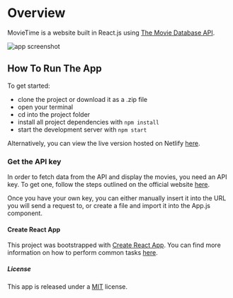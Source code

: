 # Overview

MovieTime is a website built in React.js using [The Movie Database API](https://www.themoviedb.org/documentation/api).

![app screenshot](https://github.com/DownTheMatrix/MovieTime/blob/master/Screenshot.png?raw=true)

## How To Run The App
To get started:

+ clone the project or download it as a .zip file
+ open your terminal
+ cd into the project folder
+ install all project dependencies with `npm install`
+ start the development server with `npm start`

Alternatively, you can view the live version hosted on Netlify [here]().

### Get the API key

In order to fetch data from the API and display the movies, you need an API key. To get one, follow the steps outlined on the official website [here](https://developers.themoviedb.org/3/getting-started/introduction).

Once you have your own key, you can either manually insert it into the URL you will send a request to, or create a file and import it into the App.js component. 

#### Create React App

This project was bootstrapped with [Create React App](https://github.com/facebook/create-react-app). You can find more information on how to perform common tasks [here](https://github.com/facebook/create-react-app/blob/master/packages/react-scripts/template/README.md).

##### License

This app is released under a [MIT](https://opensource.org/licenses/MIT) license.